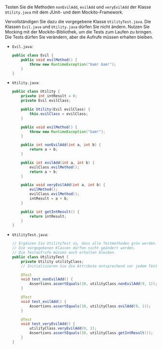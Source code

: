 Testen Sie die Methoden `nonEvilAdd`, `evilAdd` und `veryEvilAdd` der Klasse
`Utility.java` mit dem JUnit- und dem Mockito-Framework.

Vervollständigen Sie dazu die vorgegebene Klasse `UtilityTest.java`. Die Klassen
`Evil.java` und `Utility.java` dürfen Sie nicht ändern. Nutzen Sie Mocking mit
der Mockito-Bibliothek, um die Tests zum Laufen zu bringen. Die Tests dürfen Sie
verändern, aber die Aufrufe müssen erhalten bleiben.

*   `Evil.java`:

    ```java
    public class Evil {
        public void evilMethod() {
            throw new RuntimeException("bam! bam!");
        }
    }
    ```

*   `Utility.java`:

    ```java
    public class Utility {
        private int intResult = 0;
        private Evil evilClass;

        public Utility(Evil evilClass) {
            this.evilClass = evilClass;
        }

        public void evilMethod() {
            throw new RuntimeException("bam!");
        }

        public int nonEvilAdd(int a, int b) {
            return a + b;
        }

        public int evilAdd(int a, int b) {
            evilClass.evilMethod();
            return a + b;
        }

        public void veryEvilAdd(int a, int b) {
            evilMethod();
            evilClass.evilMethod();
            intResult = a + b;
        }

        public int getIntResult() {
            return intResult;
        }
    }
    ```

*   `UtilityTest.java`:

    ```java
    // Ergänzen Sie UtilityTest so, dass alle Testmethoden grün werden.
    // Die vorgegebenen Klassen dürfen nicht geändert werden.
    // Die Testaufrufe müssen auch erhalten bleiben.
    public class UtilityTest {
        private Utility utilityClass;
        // Initialisieren Sie die Attribute entsprechend vor jedem Test.

        @Test
        void test_nonEvilAdd() {
            Assertions.assertEquals(10, utilityClass.nonEvilAdd(9, 1));
        }

        @Test
        void test_evilAdd() {
            Assertions.assertEquals(10, utilityClass.evilAdd(9, 1));
        }

        @Test
        void test_veryEvilAdd() {
            utilityClass.veryEvilAdd(9, 1);
            Assertions.assertEquals(10, utilityClass.getIntResult());
        }
    }
    ```
